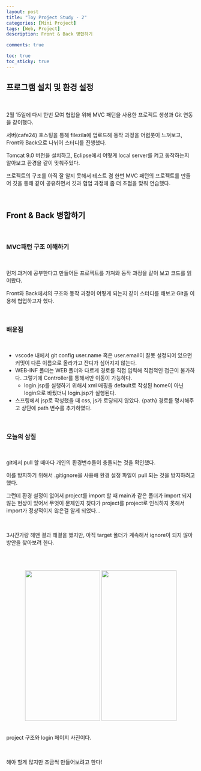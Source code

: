 ```yaml
---
layout: post
title: "Toy Project Study - 2"
categories: [Mini Project]
tags: [Web, Project]
description: Front & Back 병합하기

comments: true

toc: true
toc_sticky: true
---
```


## 프로그램 설치 및 환경 설정

<br>

2월 15일에 다시 한번 모여 협업을 위해 MVC 패턴을 사용한 프로젝트 생성과 Git 연동을 같이했다.

서버(cafe24) 호스팅을 통해 filezila에 업로드해 동작 과정을 어렴풋이 느껴보고, Front와 Back으로 나뉘어 스터디를 진행했다.

Tomcat 9.0 버전을 설치하고, Eclipse에서 어떻게 local server를 켜고 동작하는지 알아보고 환경을 같이 맞춰주었다.

프로젝트의 구조를 아직 잘 알지 못해서 테스트 겸 한번 MVC 패턴의 프로젝트를 만들어 깃을 통해 같이 공유하면서 깃과 협업 과정에 좀 더 초점을 맞춰 연습했다.

<br>

## Front & Back 병합하기

<br>

### MVC패턴 구조 이해하기

<br>

먼저 과거에 공부한다고 만들어둔 프로젝트를 가져와 동작 과정을 같이 보고 코드를 읽어봤다.

Front와 Back에서의 구조와 동작 과정이 어떻게 되는지 같이 스터디를 해보고 Git을 이용해 협업하고자 했다.

<br>

### 배운점

<br>

 - vscode 내에서 git config user.name 혹은 user.email이 잘못 설정되어 있으면 커밋이 다른 이름으로 올라가고 잔디가 심어지지 않는다.
 - WEB-INF 폴더는 WEB 폴더와 다르게 경로를 직접 입력해 직접적인 접근이 불가하다. 그렇기에 Controller를 통해서만 이동이 가능하다.
    - login.jsp를 실행하기 위해서 xml 매핑을 default로 작성된 home이 아닌 login으로 바꿨더니 login.jsp가 실행된다.
- 스프링에서 jsp로 작성했을 때 css, js가 로딩되지 않았다. {path} 경로를 명시해주고 상단에 path 변수를 추가하였다.

<br>

### 오늘의 삽질

<br>

git에서 pull 할 때마다 개인의 환경변수들이 충돌되는 것을 확인했다.

이를 방지하기 위해서 .gitignore을 사용해 환경 설정 파일이 pull 되는 것을 방지하려고 했다.

그런데 환경 설정이 없어서 project를 import 할 때 main과 같은 폴더가 import 되지 않는 현상이 있어서 무엇이 문제인지 찾다가 project를 project로 인식하지 못해서 import가 정상적이지 않은걸 알게 되었다...

<br>

3시간가량 헤맨 결과 해결을 했지만, 아직 target 폴더가 계속해서 ignore이 되지 않아 방안을 찾아보려 한다.

<br>
<br>
<br>

<center>
  <img
    src="https://user-images.githubusercontent.com/84614785/154808967-b3382ee6-ea10-4c19-adc3-96004e45b673.JPG"
    width="200"
    height="400"
  />
  <img
    src="https://user-images.githubusercontent.com/84614785/154808949-88d3df60-3ba6-485d-906e-7af636644451.JPG"
    width="200"
    height="400"
  />
</center>

<br>

project 구조와 login 페이지 사진이다.

<br>

해야 할게 많지만 조금씩 만들어보려고 한다!